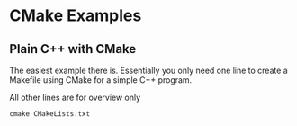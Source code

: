# CMake Examples
## Plain C++ with CMake

The easiest example there is.
Essentially you only need one line to create a Makefile using CMake for a simple C++ program.

All other lines are for overview only

	cmake CMakeLists.txt
